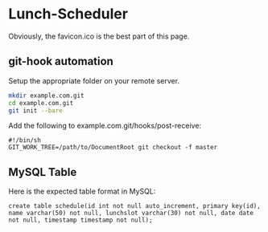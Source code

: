 Lunch-Scheduler
===============

Obviously, the favicon.ico is the best part of this page.

## git-hook automation

Setup the appropriate folder on your remote server.

```bash
mkdir example.com.git
cd example.com.git
git init --bare
```

Add the following to example.com.git/hooks/post-receive:

```
#!/bin/sh
GIT_WORK_TREE=/path/to/DocumentRoot git checkout -f master
```

## MySQL Table

Here is the expected table format in MySQL:

```mysql
create table schedule(id int not null auto_increment, primary key(id), name varchar(50) not null, lunchslot varchar(30) not null, date date not null, timestamp timestamp not null);
```

